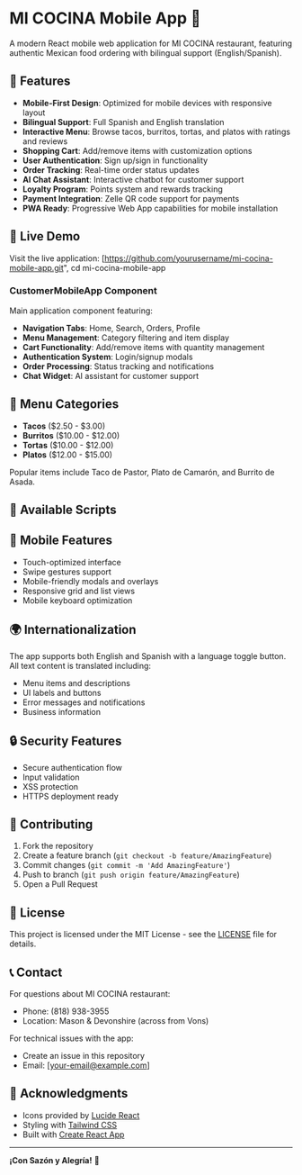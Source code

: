 # MI COCINA Mobile App 🌮

A modern React mobile web application for MI COCINA restaurant, featuring authentic Mexican food ordering with bilingual support (English/Spanish).

## 🌟 Features

- **Mobile-First Design**: Optimized for mobile devices with responsive layout
- **Bilingual Support**: Full Spanish and English translation
- **Interactive Menu**: Browse tacos, burritos, tortas, and platos with ratings and reviews
- **Shopping Cart**: Add/remove items with customization options
- **User Authentication**: Sign up/sign in functionality
- **Order Tracking**: Real-time order status updates
- **AI Chat Assistant**: Interactive chatbot for customer support
- **Loyalty Program**: Points system and rewards tracking
- **Payment Integration**: Zelle QR code support for payments
- **PWA Ready**: Progressive Web App capabilities for mobile installation

## 🚀 Live Demo

Visit the live application: [https://github.com/yourusername/mi-cocina-mobile-app.git",
cd mi-cocina-mobile-app

### CustomerMobileApp Component
Main application component featuring:
- **Navigation Tabs**: Home, Search, Orders, Profile
- **Menu Management**: Category filtering and item display
- **Cart Functionality**: Add/remove items with quantity management
- **Authentication System**: Login/signup modals
- **Order Processing**: Status tracking and notifications
- **Chat Widget**: AI assistant for customer support

## 🌮 Menu Categories

- **Tacos** ($2.50 - $3.00)
- **Burritos** ($10.00 - $12.00)
- **Tortas** ($10.00 - $12.00)
- **Platos** ($12.00 - $15.00)

Popular items include Taco de Pastor, Plato de Camarón, and Burrito de Asada.

## 🔧 Available Scripts

## 📱 Mobile Features

- Touch-optimized interface
- Swipe gestures support
- Mobile-friendly modals and overlays
- Responsive grid and list views
- Mobile keyboard optimization

## 🌍 Internationalization

The app supports both English and Spanish with a language toggle button. All text content is translated including:
- Menu items and descriptions
- UI labels and buttons
- Error messages and notifications
- Business information

## 🔒 Security Features

- Secure authentication flow
- Input validation
- XSS protection
- HTTPS deployment ready

## 🤝 Contributing

1. Fork the repository
2. Create a feature branch (`git checkout -b feature/AmazingFeature`)
3. Commit changes (`git commit -m 'Add AmazingFeature'`)
4. Push to branch (`git push origin feature/AmazingFeature`)
5. Open a Pull Request

## 📄 License

This project is licensed under the MIT License - see the [LICENSE](LICENSE) file for details.

## 📞 Contact

For questions about MI COCINA restaurant:
- Phone: (818) 938-3955
- Location: Mason & Devonshire (across from Vons)

For technical issues with the app:
- Create an issue in this repository
- Email: [your-email@example.com]

## 🙏 Acknowledgments

- Icons provided by [Lucide React](https://lucide.dev/)
- Styling with [Tailwind CSS](https://tailwindcss.com/)
- Built with [Create React App](https://create-react-app.dev/)

---

**¡Con Sazón y Alegría!** 🎉
